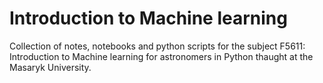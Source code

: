 # Introduction to Machine learning
Collection of notes, notebooks and python scripts for the subject F5611: Introduction to Machine learning for astronomers in Python thaught at the Masaryk University.
